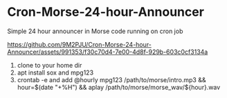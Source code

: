 # Cron-Morse-24-hour-Announcer
Simple 24 hour announcer in Morse code running on cron job



https://github.com/9M2PJU/Cron-Morse-24-hour-Announcer/assets/991353/f30c70d4-7e00-4d8f-929b-603c0cf3134a



1. clone to your home dir
2. apt install sox and mpg123
3. crontab -e and add @hourly mpg123 /path/to/morse/intro.mp3 && hour=$(date "+%H") && aplay /path/to/morse/morse_wav/${hour}.wav



